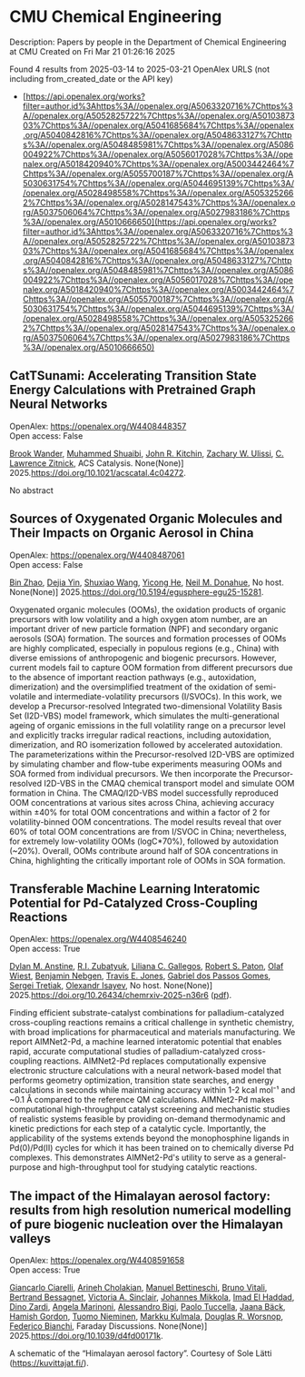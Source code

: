 # CMU Chemical Engineering
Description: Papers by people in the Department of Chemical Engineering at CMU
Created on Fri Mar 21 01:26:16 2025

Found 4 results from 2025-03-14 to 2025-03-21
OpenAlex URLS (not including from_created_date or the API key)
- [https://api.openalex.org/works?filter=author.id%3Ahttps%3A//openalex.org/A5063320716%7Chttps%3A//openalex.org/A5052825722%7Chttps%3A//openalex.org/A5010387303%7Chttps%3A//openalex.org/A5041685684%7Chttps%3A//openalex.org/A5040842816%7Chttps%3A//openalex.org/A5048633127%7Chttps%3A//openalex.org/A5048485981%7Chttps%3A//openalex.org/A5086004922%7Chttps%3A//openalex.org/A5056017028%7Chttps%3A//openalex.org/A5018420940%7Chttps%3A//openalex.org/A5003442464%7Chttps%3A//openalex.org/A5055700187%7Chttps%3A//openalex.org/A5030631754%7Chttps%3A//openalex.org/A5044695139%7Chttps%3A//openalex.org/A5028498558%7Chttps%3A//openalex.org/A5053252662%7Chttps%3A//openalex.org/A5028147543%7Chttps%3A//openalex.org/A5037506064%7Chttps%3A//openalex.org/A5027983186%7Chttps%3A//openalex.org/A5010666650](https://api.openalex.org/works?filter=author.id%3Ahttps%3A//openalex.org/A5063320716%7Chttps%3A//openalex.org/A5052825722%7Chttps%3A//openalex.org/A5010387303%7Chttps%3A//openalex.org/A5041685684%7Chttps%3A//openalex.org/A5040842816%7Chttps%3A//openalex.org/A5048633127%7Chttps%3A//openalex.org/A5048485981%7Chttps%3A//openalex.org/A5086004922%7Chttps%3A//openalex.org/A5056017028%7Chttps%3A//openalex.org/A5018420940%7Chttps%3A//openalex.org/A5003442464%7Chttps%3A//openalex.org/A5055700187%7Chttps%3A//openalex.org/A5030631754%7Chttps%3A//openalex.org/A5044695139%7Chttps%3A//openalex.org/A5028498558%7Chttps%3A//openalex.org/A5053252662%7Chttps%3A//openalex.org/A5028147543%7Chttps%3A//openalex.org/A5037506064%7Chttps%3A//openalex.org/A5027983186%7Chttps%3A//openalex.org/A5010666650)

## CatTSunami: Accelerating Transition State Energy Calculations with Pretrained Graph Neural Networks   

OpenAlex: https://openalex.org/W4408448357    
Open access: False
    
[Brook Wander](https://openalex.org/A5029824000), [Muhammed Shuaibi](https://openalex.org/A5004640526), [John R. Kitchin](https://openalex.org/A5003442464), [Zachary W. Ulissi](https://openalex.org/A5024574386), [C. Lawrence Zitnick](https://openalex.org/A5058450549), ACS Catalysis. None(None)] 2025.https://doi.org/10.1021/acscatal.4c04272.
    
No abstract    

    

## Sources of Oxygenated Organic Molecules and Their Impacts on Organic Aerosol in China   

OpenAlex: https://openalex.org/W4408487061    
Open access: False
    
[Bin Zhao](https://openalex.org/A5008718870), [Dejia Yin](https://openalex.org/A5068064234), [Shuxiao Wang](https://openalex.org/A5100406427), [Yicong He](https://openalex.org/A5001416395), [Neil M. Donahue](https://openalex.org/A5041685684), No host. None(None)] 2025.https://doi.org/10.5194/egusphere-egu25-15281.
    
Oxygenated organic molecules (OOMs), the oxidation products of organic precursors with low volatility and a high oxygen atom number, are an important driver of new particle formation (NPF) and secondary organic aerosols (SOA) formation. The sources and formation processes of OOMs are highly complicated, especially in populous regions (e.g., China) with diverse emissions of anthropogenic and biogenic precursors. However, current models fail to capture OOM formation from different precursors due to the absence of important reaction pathways (e.g., autoxidation, dimerization) and the oversimplified treatment of the oxidation of semi-volatile and intermediate-volatility precursors (I/SVOCs). In this work, we develop a Precursor-resolved Integrated two-dimensional Volatility Basis Set (I2D-VBS) model framework, which simulates the multi-generational ageing of organic emissions in the full volatility range on a precursor level and explicitly tracks irregular radical reactions, including autoxidation, dimerization, and RO isomerization followed by accelerated autoxidation. The parameterizations within the Precursor-resolved I2D-VBS are optimized by simulating chamber and flow-tube experiments measuring OOMs and SOA formed from individual precursors. We then incorporate the Precursor-resolved I2D-VBS in the CMAQ chemical transport model and simulate OOM formation in China. The CMAQ/I2D-VBS model successfully reproduced OOM concentrations at various sites across China, achieving accuracy within &#177;40% for total OOM concentrations and within a factor of 2 for volatility-binned OOM concentrations. The model results reveal that over 60% of total OOM concentrations are from I/SVOC in China; nevertheless, for extremely low-volatility OOMs (logC*70%), followed by autoxidation (~20%). Overall, OOMs contribute around half of SOA concentrations in China, highlighting the critically important role of OOMs in SOA formation.    

    

## Transferable Machine Learning Interatomic Potential for Pd-Catalyzed Cross-Coupling Reactions   

OpenAlex: https://openalex.org/W4408546240    
Open access: True
    
[Dylan M. Anstine](https://openalex.org/A5042511909), [R.I. Zubatyuk](https://openalex.org/A5083494710), [Liliana C. Gallegos](https://openalex.org/A5014333643), [Robert S. Paton](https://openalex.org/A5021610812), [Olaf Wiest](https://openalex.org/A5029114040), [Benjamin Nebgen](https://openalex.org/A5081624801), [Travis E. Jones](https://openalex.org/A5055909996), [Gabriel dos Passos Gomes](https://openalex.org/A5048633127), [Sergei Tretiak](https://openalex.org/A5056150849), [Olexandr Isayev](https://openalex.org/A5011932992), No host. None(None)] 2025.https://doi.org/10.26434/chemrxiv-2025-n36r6 ([pdf](https://chemrxiv.org/engage/api-gateway/chemrxiv/assets/orp/resource/item/67d7b7f7fa469535b97c021a/original/transferable-machine-learning-interatomic-potential-for-pd-catalyzed-cross-coupling-reactions.pdf)).
    
Finding efficient substrate-catalyst combinations for palladium-catalyzed cross-coupling reactions remains a critical challenge in synthetic chemistry, with broad implications for pharmaceutical and materials manufacturing. We report AIMNet2-Pd, a machine learned interatomic potential that enables rapid, accurate computational studies of palladium-catalyzed cross-coupling reactions. AIMNet2-Pd replaces computationally expensive electronic structure calculations with a neural network-based model that performs geometry optimization, transition state searches, and energy calculations in seconds while maintaining accuracy within 1-2 kcal mol⁻¹ and ~0.1 Å compared to the reference QM calculations. AIMNet2-Pd makes computational high-throughput catalyst screening and mechanistic studies of realistic systems feasible by providing on-demand thermodynamic and kinetic predictions for each step of a catalytic cycle. Importantly, the applicability of the systems extends beyond the monophosphine ligands in Pd(0)/Pd(II) cycles for which it has been trained on to chemically diverse Pd complexes. This demonstrates AIMNet2-Pd's utility to serve as a general-purpose and high-throughput tool for studying catalytic reactions.    

    

## The impact of the Himalayan aerosol factory: results from high resolution numerical modelling of pure biogenic nucleation over the Himalayan valleys   

OpenAlex: https://openalex.org/W4408591658    
Open access: True
    
[Giancarlo Ciarelli](https://openalex.org/A5071131825), [Arineh Cholakian](https://openalex.org/A5035425155), [Manuel Bettineschi](https://openalex.org/A5093784592), [Bruno Vitali](https://openalex.org/A5015000522), [Bertrand Bessagnet](https://openalex.org/A5081559070), [Victoria A. Sinclair](https://openalex.org/A5040866867), [Johannes Mikkola](https://openalex.org/A5065117143), [Imad El Haddad](https://openalex.org/A5080319960), [Dino Zardi](https://openalex.org/A5073745043), [Angela Marinoni](https://openalex.org/A5033428767), [Alessandro Bigi](https://openalex.org/A5032180474), [Paolo Tuccella](https://openalex.org/A5038903661), [Jaana Bäck](https://openalex.org/A5008805563), [Hamish Gordon](https://openalex.org/A5086004922), [Tuomo Nieminen](https://openalex.org/A5015236692), [Markku Kulmala](https://openalex.org/A5000471665), [Douglas R. Worsnop](https://openalex.org/A5026978286), [Federico Bianchi](https://openalex.org/A5075179945), Faraday Discussions. None(None)] 2025.https://doi.org/10.1039/d4fd00171k.
    
A schematic of the “Himalayan aerosol factory”. Courtesy of Sole Lätti (https://kuvittajat.fi/).    

    
